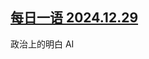 <!--1735538264000-->
[每日一语 2024.12.29](https://chinadigitaltimes.net/chinese/714483.html)
------

<p>政治上的明白 AI</p><p><img decoding="async" src="data:image/svg+xml,%3Csvg%20xmlns='http://www.w3.org/2000/svg'%20viewBox='0%200%200%200'%3E%3C/svg%3E" alt="" data-lazy-src="https://chinadigitaltimes.net/chinese/files/2024/12/1229.jpg"><noscript><img decoding="async" src="https://chinadigitaltimes.net/chinese/files/2024/12/1229.jpg" alt=""></noscript></p><div class="addtoany_share_save_container addtoany_content addtoany_content_bottom"><div class="a2a_kit a2a_kit_size_32 addtoany_list" data-a2a-url="https://chinadigitaltimes.net/chinese/714483.html" data-a2a-title="每日一语 2024.12.29"><a class="a2a_button_facebook" href="https://www.addtoany.com/add_to/facebook?linkurl=https%3A%2F%2Fchinadigitaltimes.net%2Fchinese%2F714483.html&amp;linkname=%E6%AF%8F%E6%97%A5%E4%B8%80%E8%AF%AD%202024.12.29" title="Facebook" rel="nofollow noopener" target="_blank"></a><a class="a2a_button_twitter" href="https://www.addtoany.com/add_to/twitter?linkurl=https%3A%2F%2Fchinadigitaltimes.net%2Fchinese%2F714483.html&amp;linkname=%E6%AF%8F%E6%97%A5%E4%B8%80%E8%AF%AD%202024.12.29" title="Twitter" rel="nofollow noopener" target="_blank"></a><a class="a2a_button_telegram" href="https://www.addtoany.com/add_to/telegram?linkurl=https%3A%2F%2Fchinadigitaltimes.net%2Fchinese%2F714483.html&amp;linkname=%E6%AF%8F%E6%97%A5%E4%B8%80%E8%AF%AD%202024.12.29" title="Telegram" rel="nofollow noopener" target="_blank"></a><a class="a2a_button_reddit" href="https://www.addtoany.com/add_to/reddit?linkurl=https%3A%2F%2Fchinadigitaltimes.net%2Fchinese%2F714483.html&amp;linkname=%E6%AF%8F%E6%97%A5%E4%B8%80%E8%AF%AD%202024.12.29" title="Reddit" rel="nofollow noopener" target="_blank"></a><a class="a2a_button_whatsapp" href="https://www.addtoany.com/add_to/whatsapp?linkurl=https%3A%2F%2Fchinadigitaltimes.net%2Fchinese%2F714483.html&amp;linkname=%E6%AF%8F%E6%97%A5%E4%B8%80%E8%AF%AD%202024.12.29" title="WhatsApp" rel="nofollow noopener" target="_blank"></a><a class="a2a_button_email" href="https://www.addtoany.com/add_to/email?linkurl=https%3A%2F%2Fchinadigitaltimes.net%2Fchinese%2F714483.html&amp;linkname=%E6%AF%8F%E6%97%A5%E4%B8%80%E8%AF%AD%202024.12.29" title="Email" rel="nofollow noopener" target="_blank"></a><a class="a2a_button_copy_link" href="https://www.addtoany.com/add_to/copy_link?linkurl=https%3A%2F%2Fchinadigitaltimes.net%2Fchinese%2F714483.html&amp;linkname=%E6%AF%8F%E6%97%A5%E4%B8%80%E8%AF%AD%202024.12.29" title="Copy Link" rel="nofollow noopener" target="_blank"></a><a class="a2a_dd addtoany_share_save addtoany_share" href="https://www.addtoany.com/share"></a></div></div>
